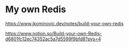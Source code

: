 # My own Redis

https://www.jkominovic.dev/notes/build-your-own-redis

https://www.notion.so/Build-your-own-Redis-d6801fc12ec74352ac5a7d5599f9bfd8?pvs=4
